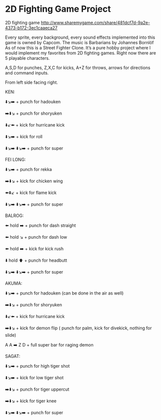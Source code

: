 # 2D Fighting Game Project

2D fighting game
http://www.sharemygame.com/share/481dcf7d-9a2e-4373-b172-3ec1caaeca27

Every sprite, every background, every sound effects implemented into this game is owned by Capcom. The music is Barbarians by Johannes Bornlöf
As of now this is a Street Fighter Clone. It’s a pure hobby project where I would implement my favorites from 2D fighting games. Right now there are 5 playable characters. 

A,S,D for punches, Z,X,C for kicks, A+Z for throws, arrows for directions and command inputs.

From left side facing right.

KEN:

:arrow_down::arrow_lower_right::arrow_right: + punch for hadouken

:arrow_right::arrow_down::arrow_lower_right: + punch for shoryuken

:arrow_down::arrow_lower_left::arrow_left: + kick for hurricane kick

:arrow_down::arrow_lower_right::arrow_right: + kick for roll

:arrow_down::arrow_lower_right::arrow_right: :arrow_down::arrow_lower_right::arrow_right: + punch for super

FEI LONG:

:arrow_down::arrow_lower_right::arrow_right: + punch for rekka

:arrow_right::arrow_down::arrow_lower_right: + kick for chicken wing

:arrow_left::arrow_down::arrow_lower_left: + kick for flame kick

:arrow_down::arrow_lower_right::arrow_right: :arrow_down::arrow_lower_right::arrow_right: + punch for super

BALROG:

:arrow_left: hold :arrow_right: + punch for dash straight

:arrow_left: hold :arrow_lower_right: + punch for dash low

:arrow_left: hold :arrow_right: + kick for kick rush

:arrow_down: hold :arrow_up:️ + punch for headbutt

:arrow_down::arrow_lower_right::arrow_right: :arrow_down::arrow_lower_right::arrow_right: + punch for super

AKUMA:

:arrow_down::arrow_lower_right::arrow_right: + punch for hadouken (can be done in the air as well)

:arrow_right::arrow_down::arrow_lower_right: + punch for shoryuken

:arrow_down::arrow_lower_left::arrow_left: + kick for hurricane kick

:arrow_right::arrow_down::arrow_lower_right: + kick for demon flip ( punch for palm, kick for divekick, nothing for slide)

A A :arrow_right: Z D + full super bar for raging demon

SAGAT:

:arrow_down::arrow_lower_right::arrow_right: + punch for high tiger shot

:arrow_down::arrow_lower_right::arrow_right: + kick for low tiger shot

:arrow_right::arrow_down::arrow_lower_right: + punch for tiger uppercut

:arrow_right::arrow_down::arrow_lower_right: + kick for tiger knee

:arrow_down::arrow_lower_right::arrow_right: :arrow_down::arrow_lower_right::arrow_right: + punch for super
